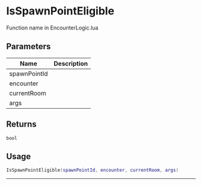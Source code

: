 # IsSpawnPointEligible

Function name in EncounterLogic.lua

## Parameters

| Name         | Description |
| ------------ | ----------- |
| spawnPointId |             |
| encounter    |             |
| currentRoom  |             |
| args         |             |

## Returns

`bool`

## Usage

```lua
IsSpawnPointEligible(spawnPointId, encounter, currentRoom, args)
```

---
